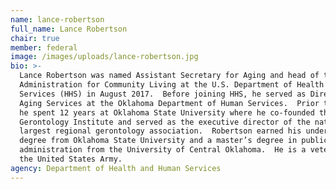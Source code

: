 ```yaml
---
name: lance-robertson
full_name: Lance Robertson
chair: true
member: federal
image: /images/uploads/lance-robertson.jpg
bio: >-
  Lance Robertson was named Assistant Secretary for Aging and head of the
  Administration for Community Living at the U.S. Department of Health and Human
  Services (HHS) in August 2017.  Before joining HHS, he served as Director of
  Aging Services at the Oklahoma Department of Human Services.  Prior to that,
  he spent 12 years at Oklahoma State University where he co-founded the
  Gerontology Institute and served as the executive director of the nation's
  largest regional gerontology association.  Robertson earned his undergraduate
  degree from Oklahoma State University and a master’s degree in public
  administration from the University of Central Oklahoma.  He is a veteran of
  the United States Army.
agency: Department of Health and Human Services
---
```


